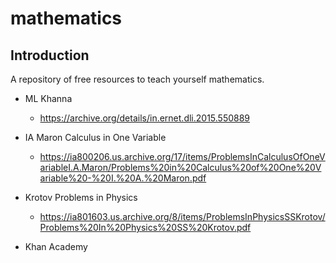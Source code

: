 # mathematics

## Introduction

A repository of free resources to teach yourself mathematics.

* ML Khanna

    * https://archive.org/details/in.ernet.dli.2015.550889

* IA Maron Calculus in One Variable

    * https://ia800206.us.archive.org/17/items/ProblemsInCalculusOfOneVariableI.A.Maron/Problems%20in%20Calculus%20of%20One%20Variable%20-%20I.%20A.%20Maron.pdf 

* Krotov Problems in Physics

    * https://ia801603.us.archive.org/8/items/ProblemsInPhysicsSSKrotov/Problems%20In%20Physics%20SS%20Krotov.pdf 

* Khan Academy


